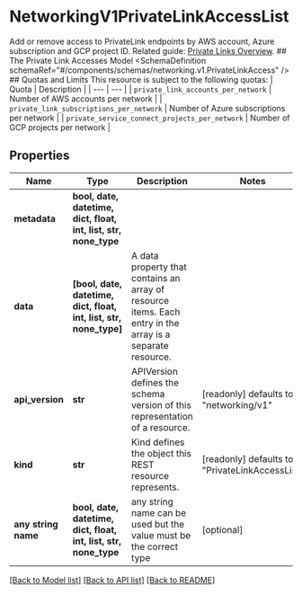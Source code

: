 # NetworkingV1PrivateLinkAccessList

Add or remove access to PrivateLink endpoints by AWS account, Azure subscription and GCP project ID.  Related guide: [Private Links Overview](https://docs.confluent.io/cloud/current/networking/private-links/index.html).  ## The Private Link Accesses Model <SchemaDefinition schemaRef=\"#/components/schemas/networking.v1.PrivateLinkAccess\" />  ## Quotas and Limits This resource is subject to the following quotas:  | Quota | Description | | --- | --- | | `private_link_accounts_per_network` | Number of AWS accounts per network | | `private_link_subscriptions_per_network` | Number of Azure subscriptions per network | | `private_service_connect_projects_per_network` | Number of GCP projects per network |

## Properties
Name | Type | Description | Notes
------------ | ------------- | ------------- | -------------
**metadata** | **bool, date, datetime, dict, float, int, list, str, none_type** |  | 
**data** | **[bool, date, datetime, dict, float, int, list, str, none_type]** | A data property that contains an array of resource items. Each entry in the array is a separate resource. | 
**api_version** | **str** | APIVersion defines the schema version of this representation of a resource. | [readonly] defaults to "networking/v1"
**kind** | **str** | Kind defines the object this REST resource represents. | [readonly] defaults to "PrivateLinkAccessList"
**any string name** | **bool, date, datetime, dict, float, int, list, str, none_type** | any string name can be used but the value must be the correct type | [optional]

[[Back to Model list]](../README.md#documentation-for-models) [[Back to API list]](../README.md#documentation-for-api-endpoints) [[Back to README]](../README.md)


